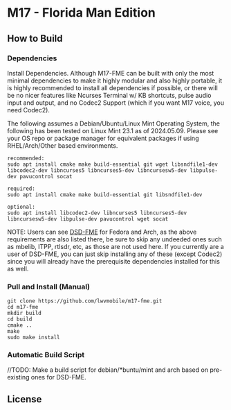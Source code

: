 
# M17 - Florida Man Edition

## How to Build

### Dependencies

Install Dependencies. Although M17-FME can be built with only the most minimal dependencies to make it highly modular and also highly portable, it is highly recommended to install all dependencies if possible, or there will be no nicer features like Ncurses Terminal w/ KB shortcuts, pulse audio input and output, and no Codec2 Support (which if you want M17 voice, you need Codec2).

The following assumes a Debian/Ubuntu/Linux Mint Operating System, the following has been tested on Linux Mint 23.1 as of 2024.05.09. Please see your OS repo or package manager for equivalent packages if using RHEL/Arch/Other based environments.

```
recommended:
sudo apt install cmake make build-essential git wget libsndfile1-dev libcodec2-dev libncurses5 libncurses5-dev libncursesw5-dev libpulse-dev pavucontrol socat

required:
sudo apt install cmake make build-essential git libsndfile1-dev

optional:
sudo apt install libcodec2-dev libncurses5 libncurses5-dev libncursesw5-dev libpulse-dev pavucontrol wget socat

```

NOTE: Users can see [DSD-FME](https://github.com/lwvmobile/dsd-fme/blob/audio_work/examples/Install_Notes.md#manual-install "DSD-FME") for Fedora and Arch, as the above requirements are also listed there, be sure to skip any undeeded ones such as mbelib, ITPP, rtlsdr, etc, as those are not used here. If you currently are a user of DSD-FME, you can just skip installing any of these (except Codec2) since you will already have the prerequisite dependencies installed for this as well.

### Pull and Install (Manual)

```
git clone https://github.com/lwvmobile/m17-fme.git
cd m17-fme
mkdir build
cd build
cmake ..
make
sudo make install
```

### Automatic Build Script

//TODO: Make a build script for debian/*buntu/mint and arch based on pre-existing ones for DSD-FME.

## License

